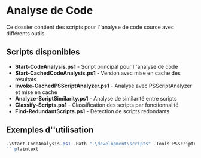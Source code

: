 # Analyse de Code

Ce dossier contient des scripts pour l''analyse de code source avec différents outils.

## Scripts disponibles

- **Start-CodeAnalysis.ps1** - Script principal pour l''analyse de code
- **Start-CachedCodeAnalysis.ps1** - Version avec mise en cache des résultats
- **Invoke-CachedPSScriptAnalyzer.ps1** - Analyse avec PSScriptAnalyzer et mise en cache
- **Analyze-ScriptSimilarity.ps1** - Analyse de similarité entre scripts
- **Classify-Scripts.ps1** - Classification des scripts par fonctionnalité
- **Find-RedundantScripts.ps1** - Détection de scripts redondants

## Exemples d''utilisation

```powershell
.\Start-CodeAnalysis.ps1 -Path ".\development\scripts" -Tools PSScriptAnalyzer -GenerateHtmlReport -Recurse
```plaintext
